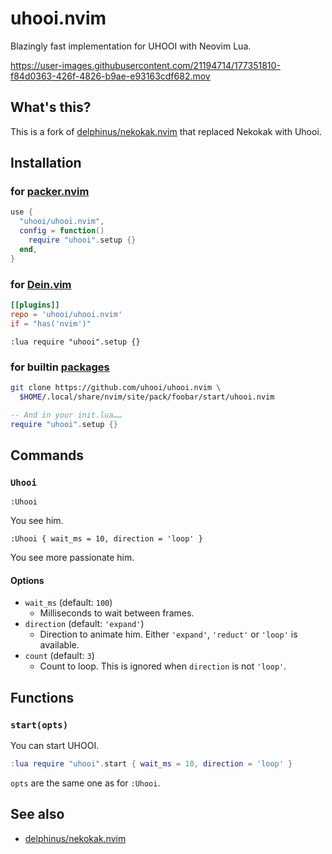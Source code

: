 # uhooi.nvim

Blazingly fast implementation for UHOOI with Neovim Lua.

https://user-images.githubusercontent.com/21194714/177351810-f84d0363-426f-4826-b9ae-e93163cdf682.mov

## What's this?

This is a fork of [delphinus/nekokak.nvim][] that replaced Nekokak with Uhooi.

[delphinus/nekokak.nvim]: https://github.com/delphinus/nekokak.nvim

## Installation

### for [packer.nvim][]

```lua
use {
  "uhooi/uhooi.nvim",
  config = function()
    require "uhooi".setup {}
  end,
}
```

[packer.nvim]: https://github.com/wbthomason/packer.nvim

### for [Dein.vim][]

```toml
[[plugins]]
repo = 'uhooi/uhooi.nvim'
if = "has('nvim')"
```

```shell
:lua require "uhooi".setup {}
```

[Dein.vim]: https://github.com/Shougo/dein.vim

### for builtin [packages][]

```sh
git clone https://github.com/uhooi/uhooi.nvim \
  $HOME/.local/share/nvim/site/pack/foobar/start/uhooi.nvim
```

```lua
-- And in your init.lua……
require "uhooi".setup {}
```

[packages]: https://neovim.io/doc/user/repeat.html#packages

## Commands

### `Uhooi`

```vim
:Uhooi
```

You see him.

```vim
:Uhooi { wait_ms = 10, direction = 'loop' }
```

You see more passionate him.

#### Options

* `wait_ms` (default: `100`)
  - Milliseconds to wait between frames.
* `direction` (default: `'expand'`)
  - Direction to animate him. Either `'expand'`, `'reduct'` or `'loop'` is available.
* `count` (default: `3`)
  - Count to loop. This is ignored when `direction` is not `'loop'`.

## Functions

### `start(opts)`

You can start UHOOI.

```lua
:lua require "uhooi".start { wait_ms = 10, direction = 'loop' }
```

`opts` are the same one as for `:Uhooi`.

## See also

* [delphinus/nekokak.nvim][]
